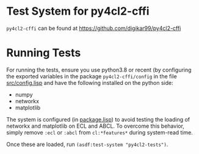 # Test System for py4cl2-cffi

`py4cl2-cffi` can be found at https://github.com/digikar99/py4cl2-cffi

# Running Tests

For running the tests, ensure you use python3.8 or recent (by configuring the exported variables in the package `py4cl2-cffi/config` in the file [src/config.lisp](https://github.com/digikar99/py4cl2-cffi/blob/master/src/config.lisp) and have the following installed on the python side:

- numpy
- networkx
- matplotlib

The system is configured (in [package.lisp](package.lisp)) to avoid testing the loading of networkx and matplotlib on ECL and ABCL. To overcome this behavior, simply remove `:ecl` or `:abcl` from `cl:*features*` during system-read time.

Once these are loaded, run `(asdf:test-system "py4cl2-tests")`.
